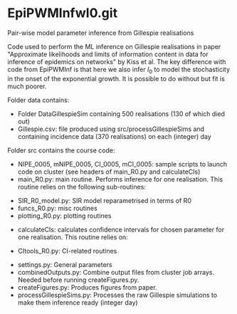 # EpiPWMInfwI0.git
Pair-wise model parameter inference from Gillespie realisations

Code used to perform the ML inference on Gillespie realisations in paper "Approximate likelihoods and limits of information content in data for inference of epidemics on networks" by Kiss et al. The key difference with code from EpiPWMInf is that here we also infer $I_0$ to model the stochasticity in the onset of the exponential growth. It is possible to do without but fit is much poorer.

Folder data contains:
* Folder DataGillespieSim containing 500 realisations (130 of which died out)
* Gillespie.csv: file produced using src/processGillespieSims and containing incidence data (370 realisations) on each (integer) day


Folder src contains the course code:
* NIPE_0005, mNIPE_0005, CI_0005, mCI_0005: sample scripts to launch code on cluster (see headers of main_R0.py and calculateCIs)
* main_R0.py: main routine. Performs inference for one realisation. This routine relies on the following sub-routines:
- SIR_R0_model.py: SIR model reparametrised in terms of R0
- funcs_R0.py: misc routines
- plotting_R0.py: plotting routines
* calculateCIs: calculates confidence intervals for chosen parameter for one realisation. This routine relies on:
- CItools_R0.py: CI-related routines
* settings.py: General parameters
* combinedOutputs.py: Combine output files from cluster job arrays. Needed before running createFigures.py.
* createFigures.py: Produces figures from paper. 
* processGillespieSims.py: Processes the raw Gillespie simulations to make them inference ready (integer day)
